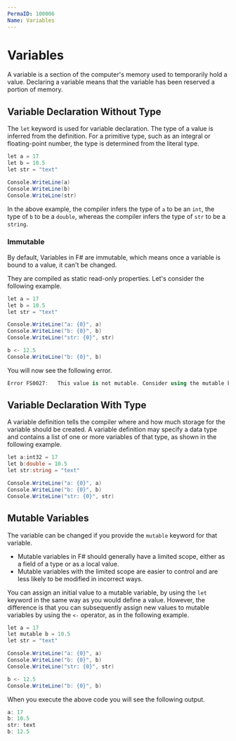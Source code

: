 ```yaml
---
PermaID: 100006
Name: Variables
---
```


# Variables

A variable is a section of the computer's memory used to temporarily hold a value. Declaring a variable means that the variable has been reserved a portion of memory. 

## Variable Declaration Without Type

The `let` keyword is used for variable declaration. The type of a value is inferred from the definition. For a primitive type, such as an integral or floating-point number, the type is determined from the literal type. 

```csharp
let a = 17
let b = 10.5
let str = "text"

Console.WriteLine(a)
Console.WriteLine(b)
Console.WriteLine(str)
```

In the above example, the compiler infers the type of `a` to be an `int`, the type of `b` to be a `double`, whereas the compiler infers the type of `str` to be a `string`. 

### Immutable

By default, Variables in F# are immutable, which means once a variable is bound to a value, it can't be changed. 

They are compiled as static read-only properties. Let's consider the following example.

```csharp
let a = 17
let b = 10.5
let str = "text"

Console.WriteLine("a: {0}", a)
Console.WriteLine("b: {0}", b)
Console.WriteLine("str: {0}", str)

b <- 12.5
Console.WriteLine("b: {0}", b)
```

You will now see the following error.

```csharp
Error FS0027:	This value is not mutable. Consider using the mutable keyword, e.g. 'let mutable b = expression'.	
```

## Variable Declaration With Type

A variable definition tells the compiler where and how much storage for the variable should be created. A variable definition may specify a data type and contains a list of one or more variables of that type, as shown in the following example.

```csharp
let a:int32 = 17
let b:double = 10.5
let str:string = "text"

Console.WriteLine("a: {0}", a)
Console.WriteLine("b: {0}", b)
Console.WriteLine("str: {0}", str)
```

## Mutable Variables

The variable can be changed if you provide the `mutable` keyword for that variable. 

 - Mutable variables in F# should generally have a limited scope, either as a field of a type or as a local value. 
 - Mutable variables with the limited scope are easier to control and are less likely to be modified in incorrect ways.

You can assign an initial value to a mutable variable, by using the `let` keyword in the same way as you would define a value. However, the difference is that you can subsequently assign new values to mutable variables by using the `<-` operator, as in the following example.

```csharp
let a = 17
let mutable b = 10.5
let str = "text"

Console.WriteLine("a: {0}", a)
Console.WriteLine("b: {0}", b)
Console.WriteLine("str: {0}", str)

b <- 12.5
Console.WriteLine("b: {0}", b)
```

When you execute the above code you will see the following output.

```csharp
a: 17
b: 10.5
str: text
b: 12.5
```
